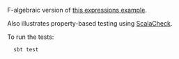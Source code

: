 F-algebraic version of
[this expressions example](https://github.com/LoyolaChicagoCode/expressions-scala).

Also illustrates property-based testing using
[ScalaCheck](https://www.scalacheck.org).

To run the tests:

      sbt test
